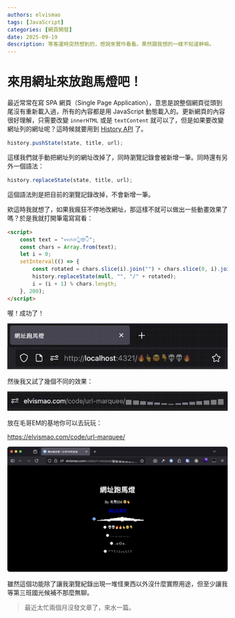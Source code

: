 ```yaml
---
authors: elvismao
tags: [JavaScript]
categories: [網頁開發]
date: 2025-09-19
description: 等客運時突然想到的，想說來實作看看。果然跟我想的一樣不知道幹嘛。
---
```


# 來用網址來放跑馬燈吧！

最近常常在寫 SPA 網頁（Single Page Application），意思是說整個網頁從頭到尾沒有重新載入過，所有的內容都是用 JavaScript 動態載入的。更新網頁的內容很好理解，只需要改變 `innerHTML` 或是 `textContent` 就可以了，但是如果要改變網址列的網址呢？這時候就要用到 [History API](https://developer.mozilla.org/en-US/docs/Web/API/History_API) 了。

```js
history.pushState(state, title, url);
```

這樣我們就手動把網址列的網址改掉了，同時瀏覽記錄會被新增一筆。同時還有另外一個語法：

```js
history.replaceState(state, title, url);
```

這個語法則是把目前的瀏覽記錄改掉，不會新增一筆。

欸這時我就想了，如果我瘋狂不停地改網址，那這樣不就可以做出一些動畫效果了嗎？於是我就打開筆電寫寫看：

```html
<script>
    const text = "💀💀🔥🔥👆🤓👇";
    const chars = Array.from(text);
    let i = 0;
    setInterval(() => {
        const rotated = chars.slice(i).join("") + chars.slice(0, i).join("");
        history.replaceState(null, "", "/" + rotated);
        i = (i + 1) % chars.length;
    }, 200);
</script>
```

喔！成功了！

![跑馬燈](./test.gif)

然後我又試了幾個不同的效果：

![波浪跑馬燈](./wave.gif)

放在毛哥EM的基地你可以去玩玩：

<https://elvismao.com/code/url-marquee/>

![網址跑馬燈 - 毛哥EM的基地](./image.webp)


雖然這個功能除了讓我瀏覽紀錄出現一堆怪東西以外沒什麼實際用途，但至少讓我等第三班國光候補不那麼無聊。

> 最近太忙兩個月沒發文章了，來水一篇。
